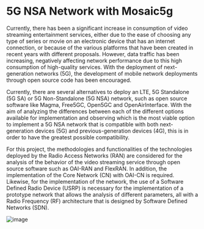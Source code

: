 # 5G NSA Network with Mosaic5g
Currently, there has been a significant increase in consumption of video streaming entertainment services, either due to the ease of choosing any type of series or movie on an electronic device that has an internet connection, or because of the various platforms that have been created in recent years with different proposals. However, data traffic has been increasing, negatively affecting network performance due to this high consumption of high-quality services. With the deployment of next-generation networks (5G), the development of mobile network deployments through open source code has been encouraged.

Currently, there are several alternatives to deploy an LTE, 5G Standalone (5G SA) or 5G Non-Standalone (5G NSA) network, such as open source software like Magma, Free5GC, Open5GC and OpenAirInterface. With the aim of analyzing the differences between each of the different options available for implementation and observing which is the most viable option to implement a 5G NSA network that is compatible with both next-generation devices (5G) and previous-generation devices (4G), this is in order to have the greatest possible compatibility.

For this project, the methodologies and functionalities of the technologies deployed by the Radio Access Networks (RAN) are considered for the analysis of the behavior of the video streaming service through open source software such as OAI-RAN and FlexRAN. In addition, the implementation of the Core Network (CN) with OAI-CN is required. Likewise, for the implementation of the network, the use of a Software Defined Radio Device (USRP) is necessary for the implementation of a prototype network that allows the analysis of different parameters, all with a Radio Frequency (RF) architecture that is designed by Software Defined Networks (SDN).

![image](https://user-images.githubusercontent.com/47339991/227731955-bed4425a-b414-49d7-9737-3b5ce0ec3080.png)
